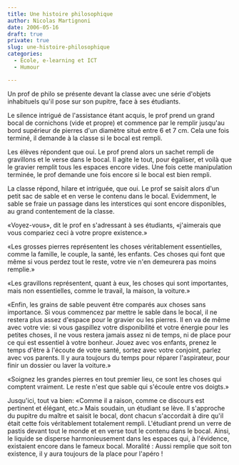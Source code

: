 ```yaml
---
title: Une histoire philosophique
author: Nicolas Martignoni
date: 2006-05-16
draft: true
private: true
slug: une-histoire-philosophique
categories:
  - École, e-learning et ICT
  - Humour

---
```

Un prof de philo se présente devant la classe avec une série d'objets inhabituels qu'il pose sur son pupitre, face à ses étudiants.

Le silence intrigué de l'assistance étant acquis, le prof prend un grand bocal de cornichons (vide et propre) et commence par le remplir jusqu'au bord supérieur de pierres d'un diamètre situé entre 6 et 7 cm. Cela une fois terminé, il demande à la classe si le bocal est rempli.

Les élèves répondent que oui. Le prof prend alors un sachet rempli de gravillons et le verse dans le bocal. Il agite le tout, pour égaliser, et voilà que le gravier remplit tous les espaces encore vides. Une fois cette manipulation terminée, le prof demande une fois encore si le bocal est bien rempli.

La classe répond, hilare et intriguée, que oui. Le prof se saisit alors d'un petit sac de sable et en verse le contenu dans le bocal. Evidemment, le sable se fraie un passage dans les interstices qui sont encore disponibles, au grand contentement de la classe.

«Voyez-vous», dit le prof en s'adressant à ses étudiants, «j'aimerais que vous compariez ceci à votre propre existence.»

«Les grosses pierres représentent les choses véritablement essentielles, comme la famille, le couple, la santé, les enfants. Ces choses qui font que même si vous perdez tout le reste, votre vie n'en demeurera pas moins remplie.»

«Les gravillons représentent, quant à eux, les choses qui sont importantes, mais non essentielles, comme le travail, la maison, la voiture.»

«Enfin, les grains de sable peuvent être comparés aux choses sans importance. Si vous commencez par mettre le sable dans le bocal, il ne restera plus assez d'espace pour le gravier ou les pierres. Il en va de même avec votre vie: si vous gaspillez votre disponibilité et votre énergie pour les petites choses, il ne vous restera jamais assez ni de temps, ni de place pour ce qui est essentiel à votre bonheur. Jouez avec vos enfants, prenez le temps d'être à l'écoute de votre santé, sortez avec votre conjoint, parlez avec vos parents. Il y aura toujours du temps pour réparer l'aspirateur, pour finir un dossier ou laver la voiture.»

«Soignez les grandes pierres en tout premier lieu, ce sont les choses qui comptent vraiment. Le reste n'est que sable qui s'écoule entre vos doigts.»

Jusqu'ici, tout va bien: «Comme il a raison, comme ce discours est pertinent et élégant, etc.» Mais soudain, un étudiant se lève. Il s'approche du pupitre du maître et saisit le bocal, dont chacun s'accordait à dire qu'il était cette fois véritablement totalement rempli. L'étudiant prend un verre de pastis devant tout le monde et en verse tout le contenu dans le bocal. Ainsi, le liquide se disperse harmonieusement dans les espaces qui, à l'évidence, existaient encore dans le fameux bocal. Moralité : Aussi remplie que soit ton existence, il y aura toujours de la place pour l'apéro !

<!--more-->
